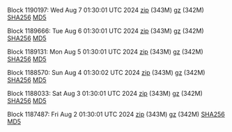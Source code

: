 Block 1190197: Wed Aug  7 01:30:01 UTC 2024 [zip](https://files.01coin.io/mainnet/2024-08-07/bootstrap.dat.zip) (343M) [gz](https://files.01coin.io/mainnet/2024-08-07/bootstrap.dat.tar.gz) (342M) [SHA256](https://files.01coin.io/mainnet/2024-08-07/sha256.txt) [MD5](https://files.01coin.io/mainnet/2024-08-07/md5.txt)

Block 1189666: Tue Aug  6 01:30:01 UTC 2024 [zip](https://files.01coin.io/mainnet/2024-08-06/bootstrap.dat.zip) (343M) [gz](https://files.01coin.io/mainnet/2024-08-06/bootstrap.dat.tar.gz) (342M) [SHA256](https://files.01coin.io/mainnet/2024-08-06/sha256.txt) [MD5](https://files.01coin.io/mainnet/2024-08-06/md5.txt)

Block 1189131: Mon Aug  5 01:30:01 UTC 2024 [zip](https://files.01coin.io/mainnet/2024-08-05/bootstrap.dat.zip) (343M) [gz](https://files.01coin.io/mainnet/2024-08-05/bootstrap.dat.tar.gz) (342M) [SHA256](https://files.01coin.io/mainnet/2024-08-05/sha256.txt) [MD5](https://files.01coin.io/mainnet/2024-08-05/md5.txt)

Block 1188570: Sun Aug  4 01:30:02 UTC 2024 [zip](https://files.01coin.io/mainnet/2024-08-04/bootstrap.dat.zip) (343M) [gz](https://files.01coin.io/mainnet/2024-08-04/bootstrap.dat.tar.gz) (342M) [SHA256](https://files.01coin.io/mainnet/2024-08-04/sha256.txt) [MD5](https://files.01coin.io/mainnet/2024-08-04/md5.txt)

Block 1188033: Sat Aug  3 01:30:01 UTC 2024 [zip](https://files.01coin.io/mainnet/2024-08-03/bootstrap.dat.zip) (343M) [gz](https://files.01coin.io/mainnet/2024-08-03/bootstrap.dat.tar.gz) (342M) [SHA256](https://files.01coin.io/mainnet/2024-08-03/sha256.txt) [MD5](https://files.01coin.io/mainnet/2024-08-03/md5.txt)

Block 1187487: Fri Aug  2 01:30:01 UTC 2024 [zip](https://files.01coin.io/mainnet/2024-08-02/bootstrap.dat.zip) (343M) [gz](https://files.01coin.io/mainnet/2024-08-02/bootstrap.dat.tar.gz) (342M) [SHA256](https://files.01coin.io/mainnet/2024-08-02/sha256.txt) [MD5](https://files.01coin.io/mainnet/2024-08-02/md5.txt)
